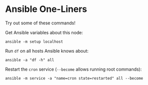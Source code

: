 # Ansible One-Liners

Try out some of these commands!

Get Ansible variables about this node:

```
ansible -m setup localhost
```

Run `df` on all hosts Ansible knows about:

```
ansible -a "df -h" all
```

Restart the `cron` service (`--become` allows running root commands):
```
ansible -m service -a "name=cron state=restarted" all --become
```
